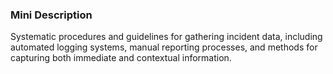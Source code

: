 ### Mini Description

Systematic procedures and guidelines for gathering incident data, including automated logging systems, manual reporting processes, and methods for capturing both immediate and contextual information.
